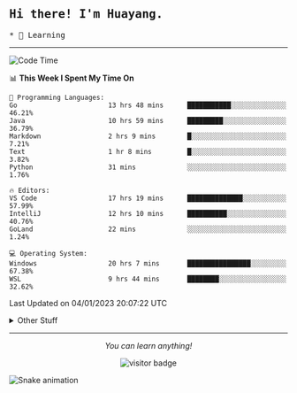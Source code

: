 <h2>
    <samp>Hi there! I'm Huayang.</samp>
</h2>
<p>
    <samp>
        * 🧐 Learning
    </samp>
</p>



<hr>


<!--START_SECTION:waka-->
![Code Time](http://img.shields.io/badge/Code%20Time-340%20hrs%2020%20mins-blue)

📊 **This Week I Spent My Time On** 

```text
💬 Programming Languages: 
Go                       13 hrs 48 mins      ███████████░░░░░░░░░░░░░░   46.21% 
Java                     10 hrs 59 mins      █████████░░░░░░░░░░░░░░░░   36.79% 
Markdown                 2 hrs 9 mins        █░░░░░░░░░░░░░░░░░░░░░░░░   7.21% 
Text                     1 hr 8 mins         █░░░░░░░░░░░░░░░░░░░░░░░░   3.82% 
Python                   31 mins             ░░░░░░░░░░░░░░░░░░░░░░░░░   1.76%

🔥 Editors: 
VS Code                  17 hrs 19 mins      ██████████████░░░░░░░░░░░   57.99% 
IntelliJ                 12 hrs 10 mins      ██████████░░░░░░░░░░░░░░░   40.76% 
GoLand                   22 mins             ░░░░░░░░░░░░░░░░░░░░░░░░░   1.24%

💻 Operating System: 
Windows                  20 hrs 7 mins       ████████████████░░░░░░░░░   67.38% 
WSL                      9 hrs 44 mins       ████████░░░░░░░░░░░░░░░░░   32.62%

```


 Last Updated on 04/01/2023 20:07:22 UTC
<!--END_SECTION:waka-->


<details>
  <summary>Other Stuff</summary>
  <br />
<!--   
  <p align="left">
    <img height="180em" src="https://github-readme-streak-stats.herokuapp.com/?user=GuillaumeFalourd" />
    
  </p> -->

  * 🏆 Some GitHub statistical reports:
  
  <img width="100%" src="https://github-profile-trophy.vercel.app/?username=xmchxup&column=7">
  <p align="left">  
    <img height="180em" src="https://github-readme-stats.vercel.app/api?username=xmchxup&hide_border=true&show_icons=true&include_all_commits=true&bg_color=0,EC6C6C,FFD479,FFFC79,73FA79&theme=graywhite&locale=en" />
    <img height="180em" src="https://github-readme-stats.vercel.app/api/top-langs/?username=xmchxup&hide=css,scss,html&langs_count=8&hide_border=true&layout=compact&bg_color=0,73FA79,73FDFF,D783FF&theme=graywhite&locale=en" />
  </p>
  
  <img width="100%" src="https://github-profile-summary-cards.vercel.app/api/cards/profile-details?username=xmchxup&theme=github" />
 
</a>
</details>
<hr>
<p align="center">
    <i>You can learn anything!</i>
    <p align="center">
        <img src="https://visitor-badge.laobi.icu/badge?page_id=xmchxup" alt="visitor badge"/>       
    </p>
</p>

![Snake animation](https://github.com/XmchxUp/XmchxUp/blob/output/github-contribution-grid-snake.gif)



